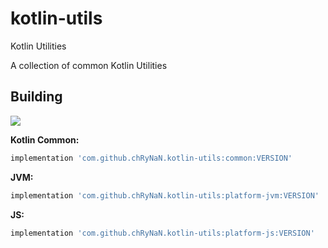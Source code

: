 # kotlin-utils
Kotlin Utilities

A collection of common Kotlin Utilities

## Building

[![](https://jitpack.io/v/chRyNaN/kotlin-utils.svg)](https://jitpack.io/#chRyNaN/kotlin-utils)

**Kotlin Common:**
```groovy
implementation 'com.github.chRyNaN.kotlin-utils:common:VERSION'
```

**JVM:**
```groovy
implementation 'com.github.chRyNaN.kotlin-utils:platform-jvm:VERSION'
```

**JS:**
```groovy
implementation 'com.github.chRyNaN.kotlin-utils:platform-js:VERSION'
```
